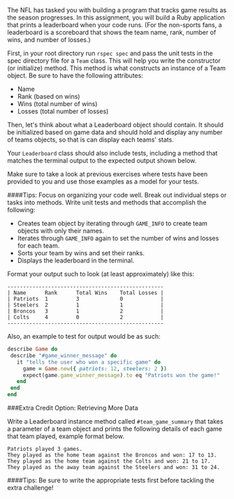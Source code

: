 The NFL has tasked you with building a program that tracks game results as the season progresses. In this assignment, you will build a Ruby application that prints a leaderboard when your code runs. (For the non-sports fans, a leaderboard is a scoreboard that shows the team name, rank, number of wins, and number of losses.)

First, in your root directory run `rspec spec` and pass the unit tests in the spec directory file for a `Team` class. This will help you write the constructor (or initialize) method. This method is what constructs an instance of a Team object. Be sure to have the following attributes:
- Name
- Rank (based on wins)
- Wins (total number of wins)
- Losses (total number of losses)

Then, let's think about what a Leaderboard object should contain. It should be initialized based on game data and should hold and display any number of teams objects, so that is can display each teams' stats.

Your `Leaderboard` class should also include tests, including a method that matches the terminal output to the expected output shown below.

Make sure to take a look at previous exercises where tests have been provided to you and use those examples as a model for your tests.

####Tips:
Focus on organizing your code well. Break out individual steps or tasks into methods. Write unit tests and methods that accomplish the following:

- Creates team object by iterating through `GAME_INFO` to create team objects with only their names.
- Iterates through `GAME_INFO` again to set the number of wins and losses for each team.
- Sorts your team by wins and set their ranks.
- Displays the leaderboard in the terminal.

Format your output such to look (at least approximately) like this:

```
--------------------------------------------------
| Name      Rank      Total Wins    Total Losses |
| Patriots  1         3             0            |
| Steelers  2         1             1            |
| Broncos   3         1             2            |
| Colts     4         0             2            |
--------------------------------------------------
```

Also, an example to test for output would be as such:

```ruby
describe Game do
 describe "#game_winner_message" do
   it "tells the user who won a specific game" do
     game = Game.new({ patriots: 12, steelers: 2 })
     expect(game.game_winner_message).to eq "Patriots won the game!"
   end
 end
end
```

###Extra Credit Option: Retrieving More Data

Write a Leaderboard instance method called `#team_game_summary` that takes a parameter of a team object and prints the following details of each game that team played, example format below.

```
Patriots played 3 games.
They played as the home team against the Broncos and won: 17 to 13.
They played as the home team against the Colts and won: 21 to 17.
They played as the away team against the Steelers and won: 31 to 24.
```

####Tips:
Be sure to write the appropriate tests first before tackling the extra challenge!
